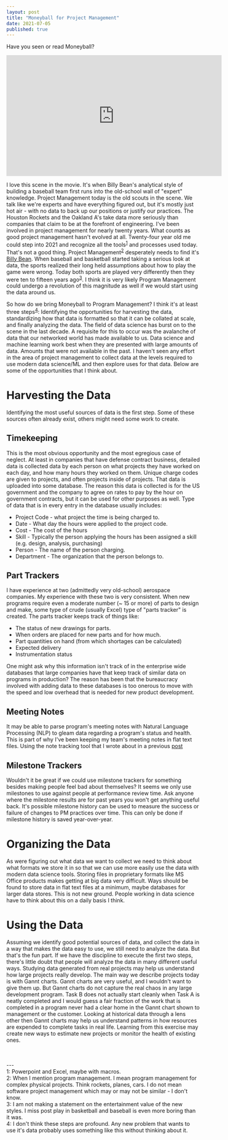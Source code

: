 ```yaml
---
layout: post
title: "Moneyball for Project Management"
date: 2021-07-05
published: true
---
```


Have you seen or read Moneyball?
<iframe width="560" height="315" src="https://www.youtube.com/embed/rgXESVtWX3U" title="YouTube video player" frameborder="0" allow="accelerometer; autoplay; clipboard-write; encrypted-media; gyroscope; picture-in-picture" allowfullscreen></iframe>

<br>

I love this scene in the movie. It's when Billy Bean's analytical style of building a baseball team first runs into the old-school wall of "expert" knowledge. Project Management today is the old scouts in the scene. We talk like we're experts and have everything figured out, but it's mostly just hot air - with no data to back up our positions or justify our practices. The Houston Rockets and the Oakland A's take data more seriously than companies that claim to be at the forefront of engineering. I've been involved in project management for nearly twenty years. What counts as good project management hasn't evolved at all. Twenty-four year old me could step into 2021 and recognize all the tools<sup>[1](#tools)</sup> and processes used today. That's not a good thing. Project Management<sup>[2](#pm)</sup> desperately needs to find it's [Billy Bean](https://en.wikipedia.org/wiki/Billy_Beane). When baseball and basketball started taking a serious look at data, the sports realized their long held assumptions about how to play the game were wrong. Today both sports are played very differently then they were ten to fifteen years ago<sup>[3](#style)</sup>. I think it is very likely Program Management could undergo a revolution of this magnitude as well if we would start using the data around us.

So how do we bring Moneyball to Program Management? I think it's at least three steps<sup>[4](#standard)</sup>: Identifying the opportunities for harvesting the data, standardizing how that data is formatted so that it can be collated at scale, and finally analyzing the data. The field of data science has burst on to the scene in the last decade. A requisite for this to occur was the avalanche of data that our networked world has made available to us. Data science and machine learning work best when they are presented with large amounts of data. Amounts that were not available in the past. I haven't seen any effort in the area of project management to collect data at the levels required to use modern data science/ML and then explore uses for that data. Below are some of the opportunities that I think about.

# Harvesting the Data

Identifying the most useful sources of data is the first step. Some of these sources often already exist, others might need some work to create.

## Timekeeping

This is the most obvious opportunity and the most egregious case of neglect. At least in companies that have defense contract business, detailed data is collected data by each person on what projects they have worked on 
each day, and how many hours they worked on them. Unique charge codes are given to projects, and often projects inside of projects. That data is uploaded into some database. The reason this data is collected is for the US government and the company to agree on rates to pay by the hour on government contracts, but it can be used for other purposes as well. Type of data that is in every entry in the database usually includes:

* Project Code - what project the time is being charged to.
* Date - What day the hours were applied to the project code.
* Cost - The cost of the hours
* Skill - Typically the person applying the hours has been assigned a skill (e.g. design, analysis, purchasing)
* Person - The name of the person charging.
* Department - The organization that the person belongs to.

## Part Trackers

I have experience at two (admittedly very old-school) aerospace companies. My experience with these two is very 
consistent. When new programs require even a moderate number (~ 15 or more) of parts to design and make, some type of crude (usually Excel) type of "parts tracker" is created. The parts tracker keeps track of things like:

* The status of new drawings for parts.
* When orders are placed for new parts and for how much.
* Part quantities on hand (from which shortages can be calculated)
* Expected delivery
* Instrumentation status

One might ask why this information isn't track of in the enterprise wide databases that large companies have that keep track of similar data on programs in production? The reason has been that the bureaucracy involved with adding data to these databases is too onerous to move with the speed and low overhead that is needed for new product development.

## Meeting Notes

It may be able to parse program's meeting notes with Natural Language Processing (NLP) to gleam data regarding a program's status and health. This is part of why I've been keeping my team's meeting notes in flat text files. Using the note tracking tool that I wrote about in a previous [post](https://sgtaylor16.github.io/2020/03/29/Notes.html)

## Milestone Trackers

Wouldn't it be great if we could use milestone trackers for something besides making people feel bad about themselves? It seems we only use milestones to use against people at performance review time. Ask anyone where the milestone results are for past years you won't get anything useful back. It's possible milestone history can be used to measure the success or failure of changes to PM practices over time. This can only be done if milestone history is saved year-over-year.

# Organizing the Data

As were figuring out what data we want to collect we need to think about what formats we store it in so that we can use more easily use the data with modern data science tools. Storing files in proprietary formats like MS Office products makes getting at big data very difficult. Ways should be found to store data in flat text files at a minimum, maybe databases for larger data stores. This is not new ground. People working in data science have to think about this on a daily basis I think.

# Using the Data

Assuming we identify good potential sources of data, and collect the data in a way that makes the data easy to use, we still need to analyze the data. But that's the fun part. If we have the discipline to execute the first two steps, there's little doubt that people will analyze the data in many different useful ways. Studying data generated from real projects may help us understand how large projects really develop. The main way we describe projects today is with Gannt charts. Gannt charts are very useful, and I wouldn't want to give them up. But Gannt charts do not capture the real chaos in any large development program. Task B does not actually start cleanly when Task A is neatly completed and I would guess a fair fraction of the work that is completed in a program never had a clear home in the Gannt chart shown to management or the customer. Looking at historical data through a lens other then Gannt charts may help us understand patterns in how resources are expended to complete tasks in real life. Learning from this exercise may create new ways to estimate new projects or monitor the health of existing ones.

<br>
<br>
---
<br>
<a name="tools">1</a>: Powerpoint and Excel, maybe with macros.<br>
<a name="pm">2</a>: When I mention program management. I mean program management for complex physical projects. Think rockets, planes, cars. I do not mean software project management which may or may not be similar - I don't know.<br>
<a name="style">3</a>: I am not making a statement on the entertainment value of the new styles. I miss post play in basketball and baseball is even more boring than it was.<br>
<a name="standard">4</a>: I don't think these steps are profound. Any new problem that wants to use it's data probably uses something like this without thinking about it.